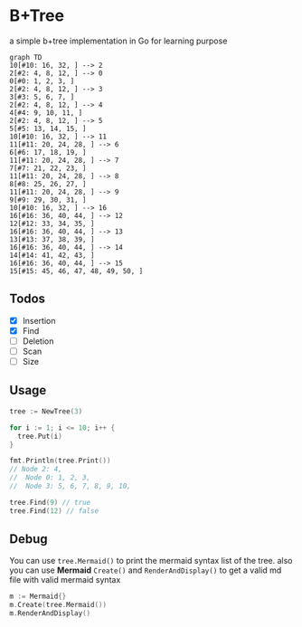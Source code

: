 # B+Tree

a simple b+tree implementation in Go for learning purpose

```mermaid
graph TD
10[#10: 16, 32, ] --> 2 
2[#2: 4, 8, 12, ] --> 0 
0[#0: 1, 2, 3, ] 
2[#2: 4, 8, 12, ] --> 3 
3[#3: 5, 6, 7, ] 
2[#2: 4, 8, 12, ] --> 4 
4[#4: 9, 10, 11, ] 
2[#2: 4, 8, 12, ] --> 5 
5[#5: 13, 14, 15, ] 
10[#10: 16, 32, ] --> 11 
11[#11: 20, 24, 28, ] --> 6 
6[#6: 17, 18, 19, ] 
11[#11: 20, 24, 28, ] --> 7 
7[#7: 21, 22, 23, ] 
11[#11: 20, 24, 28, ] --> 8 
8[#8: 25, 26, 27, ] 
11[#11: 20, 24, 28, ] --> 9 
9[#9: 29, 30, 31, ] 
10[#10: 16, 32, ] --> 16 
16[#16: 36, 40, 44, ] --> 12 
12[#12: 33, 34, 35, ] 
16[#16: 36, 40, 44, ] --> 13 
13[#13: 37, 38, 39, ] 
16[#16: 36, 40, 44, ] --> 14 
14[#14: 41, 42, 43, ] 
16[#16: 36, 40, 44, ] --> 15 
15[#15: 45, 46, 47, 48, 49, 50, ] 

```

## Todos
- [x] Insertion
- [x] Find
- [ ] Deletion
- [ ] Scan
- [ ] Size
## Usage
```go
tree := NewTree(3)

for i := 1; i <= 10; i++ {
  tree.Put(i)
}

fmt.Println(tree.Print())
// Node 2: 4, 
//  Node 0: 1, 2, 3, 
//  Node 3: 5, 6, 7, 8, 9, 10, 

tree.Find(9) // true
tree.Find(12) // false
```

## Debug
You can use `tree.Mermaid()` to print the mermaid syntax list of the tree. also you can use **Mermaid** `Create()` and `RenderAndDisplay()` to get a valid md file with valid mermaid syntax

```go
m := Mermaid{}
m.Create(tree.Mermaid())
m.RenderAndDisplay()
```